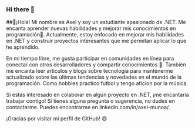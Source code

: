 ### Hi there 👋

<!--
**Axel-MMB/axel-mmb** is a ✨ _special_ ✨ repository because its `README.md` (this file) appears on your GitHub profile.

Here are some ideas to get you started:
-->
##👋¡Hola! Mi nombre es Axel y soy un estudiante apasionado de .NET. Me encanta aprender nuevas habilidades y mejorar mis conocimientos en programación🌱. Actualmente, estoy enfocado en mejorar mis habilidades en .NET y construir proyectos interesantes que me permitan aplicar lo que he aprendido.

En mi tiempo libre, me gusta participar en comunidades en línea para conectar con otros desarrolladores y compartir conocimientos 🤝. También me encanta leer artículos y blogs sobre tecnología para mantenerme actualizado sobre las últimas tendencias y novedades en el mundo de la programación. Como hobbies practico futbol y tengo aficion por la música.

Si estás interesado en colaborar en algún proyecto en .NET, ¡me encantaría trabajar contigo! Si tienes alguna pregunta o sugerencia, no dudes en contactarme. Puedes encontrarme en linkedin.com/in/axel-munoa/.

¡Gracias por visitar mi perfil de GitHub! 😄

